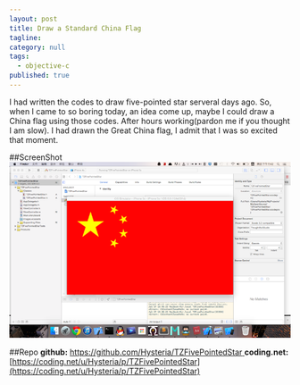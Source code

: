 ```yaml
---
layout: post
title: Draw a Standard China Flag
tagline: 
category: null
tags:
  - objective-c
published: true
---
```

I had written the codes to draw five-pointed star serveral days ago. So, when I came to so boring today, an idea come up, maybe I could draw a China flag using those codes.
After hours working(pardon me if you thought I am slow). I had drawn the Great China flag, I admit that I was so excited that moment.

##ScreenShot
![image](https://github.com/Hysteria/hysteria.github.io/blob/master/_imgs/chinaflagss.png?raw=true)

##Repo
**github:** [https://github.com/Hysteria/TZFivePointedStar
](https://github.com/Hysteria/TZFivePointedStar)
**coding.net:** [https://coding.net/u/Hysteria/p/TZFivePointedStar](https://coding.net/u/Hysteria/p/TZFivePointedStar)


